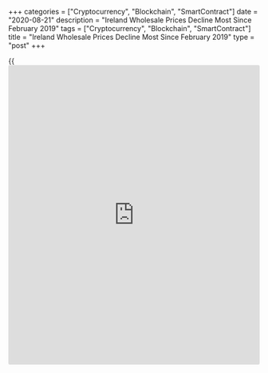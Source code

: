 +++
categories = ["Cryptocurrency", "Blockchain", "SmartContract"]
date = "2020-08-21"
description = "Ireland Wholesale Prices Decline Most Since February 2019"
tags = ["Cryptocurrency", "Blockchain", "SmartContract"]
title = "Ireland Wholesale Prices Decline Most Since February 2019"
type = "post"
+++

{{<iframe id="large-banner" src="https://www.bounty.group/#slide=6.0" width="100%" height="600" scrolling="no" style="border: 0px solid rgb(216, 221, 230); border-radius: 3px;">}}

Ireland's wholesale prices continued to decline in July, data from the
Central Statistics Office showed on Friday.

Wholesale prices decreased 8.4 percent annually in July, following a 8.2
percent decline in June. This was the biggest fall since February 2019,
when prices decreased 9.4 percent.

On a monthly basis, wholesale prices fell 0.9 percent in July, following
a 1.2 percent decline in the previous month.

Prices for export sales decreased by 0.9 percent monthly in July and
fell 8.7 percent from a year ago.

Prices for home sales remained unchanged on month and declined 1.7
percent from the previous year.

For comments and feedback [contact](https://www.playgroundfx.com/contact/): editorial@rtt[news](https://www.letsplayfx.com/blog/forex-news-website/).com

[Economic News][1]

 **What parts of the world are seeing the best (and worst) economic
performances lately? Click[here][2] to check out our [Econ Scorecard][2]
and find out! See up-to-the-moment [ranking](https://www.playgroundfx.com/blog/crypto-exchange-ranking/)s for the best and worst
performers in [GDP][3], [unemployment rate][4], [inflation][5] and much
more.**

   1. www.rtt[news](https://www.letsplayfx.com/blog/forex-news-website/).com/Content/EconomicNews.aspx
   2. www.rtt[news](https://www.letsplayfx.com/blog/forex-news-website/).com/economic-scorecard/world-rank/unemployment-rate/highest-performance.aspx
   3. www.rtt[news](https://www.letsplayfx.com/blog/forex-news-website/).com/economic-scorecard/world-rank/GDP/highest-performance.aspx
   4. www.rtt[news](https://www.letsplayfx.com/blog/forex-news-website/).com/economic-scorecard/world-rank/unemployment-rate/lowest-performance.aspx
   5. www.rtt[news](https://www.letsplayfx.com/blog/forex-news-website/).com/economic-scorecard/world-rank/CPI/highest-performance.aspx